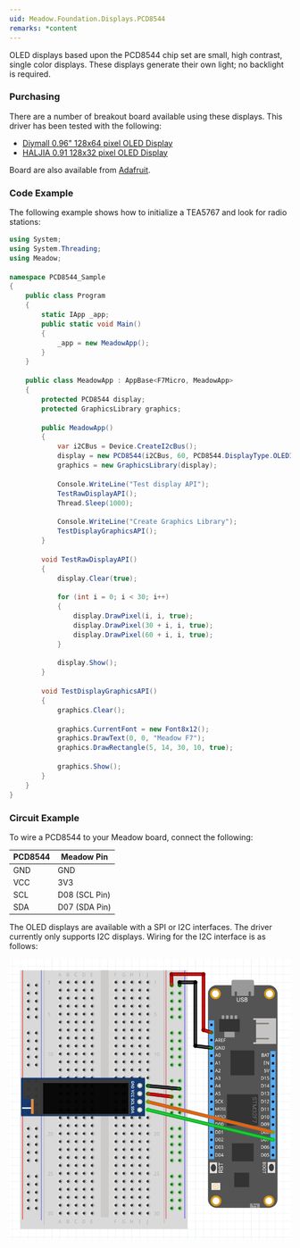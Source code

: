 ```yaml
---
uid: Meadow.Foundation.Displays.PCD8544
remarks: *content
---
```


OLED displays based upon the PCD8544 chip set are small, high contrast, single color displays. These displays generate their own light; no backlight is required.

### Purchasing

There are a number of breakout board available using these displays. This driver has been tested with the following:

* [Diymall 0.96" 128x64 pixel OLED Display](https://www.amazon.co.uk/gp/product/B0156CO67O/ref=oh_aui_detailpage_o01_s00?ie=UTF8&psc=1)
* [HALJIA 0.91 128x32 pixel OLED Display](https://www.amazon.co.uk/gp/product/B071Z18R1M/ref=oh_aui_detailpage_o03_s00?ie=UTF8&psc=1)

Board are also available from [Adafruit](www.adafruit.com).

### Code Example

The following example shows how to initialize a TEA5767 and look for radio stations:

```csharp
using System;
using System.Threading;
using Meadow;

namespace PCD8544_Sample
{
    public class Program
    {
        static IApp _app; 
        public static void Main()
        {
            _app = new MeadowApp();
        }
    }
    
    public class MeadowApp : AppBase<F7Micro, MeadowApp>
    {
        protected PCD8544 display;
        protected GraphicsLibrary graphics;

        public MeadowApp()
        {            
            var i2CBus = Device.CreateI2cBus();         
            display = new PCD8544(i2CBus, 60, PCD8544.DisplayType.OLED128x32);
            graphics = new GraphicsLibrary(display);

            Console.WriteLine("Test display API");
            TestRawDisplayAPI();
            Thread.Sleep(1000);

            Console.WriteLine("Create Graphics Library");
            TestDisplayGraphicsAPI();
        }

        void TestRawDisplayAPI()
        {
            display.Clear(true);

            for (int i = 0; i < 30; i++)
            {
                display.DrawPixel(i, i, true);
                display.DrawPixel(30 + i, i, true);
                display.DrawPixel(60 + i, i, true);
            }

            display.Show();
        }

        void TestDisplayGraphicsAPI() 
        {
            graphics.Clear();

            graphics.CurrentFont = new Font8x12();
            graphics.DrawText(0, 0, "Meadow F7");
            graphics.DrawRectangle(5, 14, 30, 10, true);

            graphics.Show();
        }
    }
}
```

### Circuit Example

 To wire a PCD8544 to your Meadow board, connect the following:

| PCD8544 | Meadow Pin    |
|---------|---------------|
| GND     | GND           |
| VCC     | 3V3           |
| SCL     | D08 (SCL Pin) |
| SDA     | D07 (SDA Pin) |

The OLED displays are available with a SPI or I2C interfaces. The driver currently only supports I2C displays. Wiring for the I2C interface is as follows:

![](../../API_Assets/Meadow.Foundation.Displays.PCD8544/PCD8544_Frizzing.png)

